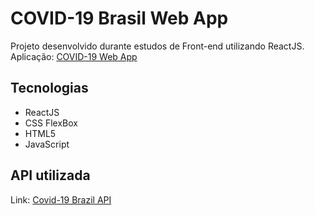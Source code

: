 # COVID-19 Brasil Web App

Projeto desenvolvido durante estudos de Front-end utilizando ReactJS.
Aplicação: [COVID-19 Web App](https://covid-19-brazil-app-br.herokuapp.com/)


## Tecnologias

 - ReactJS 
 - CSS FlexBox
 - HTML5
 - JavaScript

## API utilizada

Link: [Covid-19 Brazil API](https://github.com/devarthurribeiro/covid19-brazil-api)
